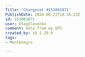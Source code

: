 ```yaml
---
Title: 'Changeset #153081071'
PublishDate: 2024-06-23T18:36:23Z
id: 153081071
user: OlegVlasenko
comment: data from my GPS
created_by: iD 2.29.0
tags:
- Montenegro

---
```

